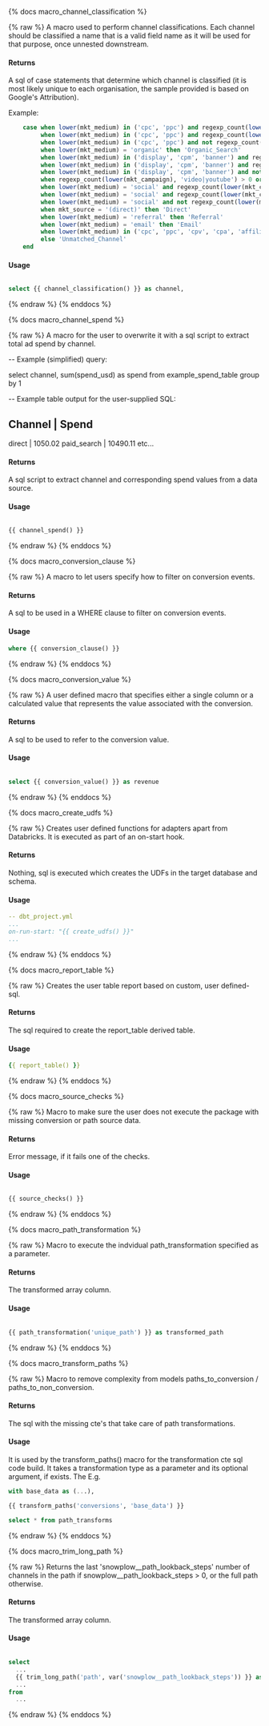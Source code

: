 {% docs macro_channel_classification %}

{% raw %}
A macro used to perform channel classifications. Each channel should be classified a name that is a valid field name as it will be used for that purpose, once unnested downstream.

#### Returns

A sql of case statements that determine which channel is classified (it is most likely unique to each organisation, the sample provided is based on Google's Attribution).

Example:
```sql
    case when lower(mkt_medium) in ('cpc', 'ppc') and regexp_count(lower(mkt_campaign), 'brand') > 0 then 'Paid_Search_Brand'
         when lower(mkt_medium) in ('cpc', 'ppc') and regexp_count(lower(mkt_campaign), 'generic') > 0 then 'Paid_Search_Generic'
         when lower(mkt_medium) in ('cpc', 'ppc') and not regexp_count(lower(mkt_campaign), 'brand|generic') > 0 then 'Paid_Search_Other'
         when lower(mkt_medium) = 'organic' then 'Organic_Search'
         when lower(mkt_medium) in ('display', 'cpm', 'banner') and regexp_count(lower(mkt_campaign), 'prospect') > 0 then 'Display_Prospecting'
         when lower(mkt_medium) in ('display', 'cpm', 'banner') and regexp_count(lower(mkt_campaign), 'retargeting|re-targeting|remarketing|re-marketing') > 0 then 'Display_Retargeting'
         when lower(mkt_medium) in ('display', 'cpm', 'banner') and not regexp_count(lower(mkt_campaign), 'prospect|retargeting|re-targeting|remarketing|re-marketing') > 0 then 'Display_Other'
         when regexp_count(lower(mkt_campaign), 'video|youtube') > 0 or regexp_count(lower(mkt_source), 'video|youtube') > 0 then 'Video'
         when lower(mkt_medium) = 'social' and regexp_count(lower(mkt_campaign), 'prospect') > 0 then 'Paid_Social_Prospecting'
         when lower(mkt_medium) = 'social' and regexp_count(lower(mkt_campaign), 'retargeting|re-targeting|remarketing|re-marketing') > 0 then 'Paid_Social_Retargeting'
         when lower(mkt_medium) = 'social' and not regexp_count(lower(mkt_campaign), 'prospect|retargeting|re-targeting|remarketing|re-marketing') > 0 then 'Paid_Social_Other'
         when mkt_source = '(direct)' then 'Direct'
         when lower(mkt_medium) = 'referral' then 'Referral'
         when lower(mkt_medium) = 'email' then 'Email'
         when lower(mkt_medium) in ('cpc', 'ppc', 'cpv', 'cpa', 'affiliates') then 'Other_Advertising'
         else 'Unmatched_Channel'
    end
```

#### Usage

```sql

select {{ channel_classification() }} as channel,

```
{% endraw %}
{% enddocs %}

{% docs macro_channel_spend %}

{% raw %}
 A macro for the user to overwrite it with a sql script to extract total ad spend by channel.

 -- Example (simplified) query:

  select
    channel,
    sum(spend_usd) as spend
  from example_spend_table
  group by 1

  -- Example table output for the user-supplied SQL:

  Channel     |  Spend
 ------------------------
  direct      |  1050.02
  paid_search |  10490.11
  etc...

#### Returns

A sql script to extract channel and corresponding spend values from a data source.


#### Usage

```sql

{{ channel_spend() }}

```
{% endraw %}
{% enddocs %}


{% docs macro_conversion_clause %}

{% raw %}
A macro to let users specify how to filter on conversion events.

#### Returns

A sql to be used in a WHERE clause to filter on conversion events.

#### Usage

```sql
where {{ conversion_clause() }}

```
{% endraw %}
{% enddocs %}


{% docs macro_conversion_value %}

{% raw %}
A user defined macro that specifies either a single column or a calculated value that represents the value associated with the conversion.

#### Returns

A sql to be used to refer to the conversion value.

#### Usage

```sql

select {{ conversion_value() }} as revenue

```
{% endraw %}
{% enddocs %}



{% docs macro_create_udfs %}

{% raw %}
Creates user defined functions for adapters apart from Databricks. It is executed as part of an on-start hook.

#### Returns

Nothing, sql is executed which creates the UDFs in the target database and schema.

#### Usage

```yml
-- dbt_project.yml
...
on-run-start: "{{ create_udfs() }}"
...

```
{% endraw %}
{% enddocs %}



{% docs macro_report_table %}

{% raw %}
Creates the user table report based on custom, user defined-sql.

#### Returns

The sql required to create the report_table derived table.

#### Usage

```yml
{{ report_table() }}
```
{% endraw %}
{% enddocs %}


{% docs macro_source_checks %}

{% raw %}
 Macro to make sure the user does not execute the package with missing conversion or path source data.

#### Returns

Error message, if it fails one of the checks.


#### Usage

```sql

{{ source_checks() }}

```
{% endraw %}
{% enddocs %}


{% docs macro_path_transformation %}

{% raw %}
 Macro to execute the indvidual path_transformation specified as a parameter.

#### Returns

The transformed array column.


#### Usage

```sql

{{ path_transformation('unique_path') }} as transformed_path

```
{% endraw %}
{% enddocs %}


{% docs macro_transform_paths %}

{% raw %}
Macro to remove complexity from models paths_to_conversion / paths_to_non_conversion.

#### Returns

The sql with the missing cte's that take care of path transformations.

#### Usage

It is used by the transform_paths() macro for the transformation cte sql code build. It takes a transformation type as a parameter and its optional argument, if exists. The E.g.

```sql
with base_data as (...),

{{ transform_paths('conversions', 'base_data') }}

select * from path_transforms
```

{% endraw %}
{% enddocs %}


{% docs macro_trim_long_path %}

{% raw %}
Returns the last 'snowplow__path_lookback_steps' number of channels in the path if snowplow__path_lookback_steps > 0, or the full path otherwise.

#### Returns

The transformed array column.


#### Usage

```sql

select
  ...
  {{ trim_long_path('path', var('snowplow__path_lookback_steps')) }} as path,
  ...
from
  ...

```
{% endraw %}
{% enddocs %}


